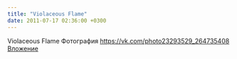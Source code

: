 ```yaml
---
title: "Violaceous Flame"
date: 2011-07-17 02:36:00 +0300
---
```


Violaceous Flame
Фотография
<a class="vk-attach" href="https://vk.com/photo23293529_264735408">https://vk.com/photo23293529_264735408</a>
<a class="vk-attach" href="https://vk.com/photo23293529_264735408">Вложение</a>
